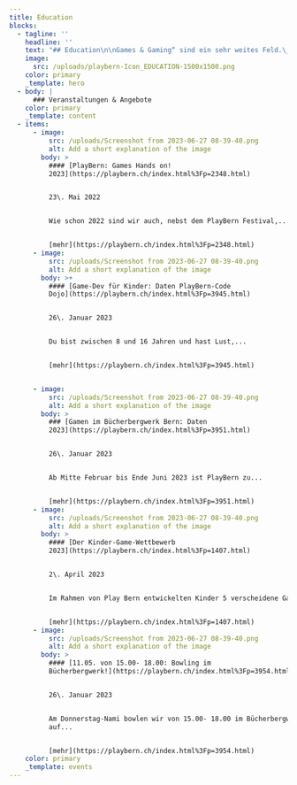 ```yaml
---
title: Education
blocks:
  - tagline: ''
    headline: ''
    text: "## Education\n\nGames & Gaming“ sind ein sehr weites Feld.\_\_PlayBern\_beschäftigt sich ganzjährig und generationenübergreifend mit Gaming-Themen.\_ Wir veranstalten das ganze Jahr über Talks, Workshops oder Gaming-Nachmittage in Kooperation mit der\_[Erupt Gamelounge](http://erupt.ch/),\_[Bibliotheken Bern](https://www.kob.ch/)\_und anderen Veranstalter:innen. Manche Veranstaltungen sind auch über den\_[Fäger](https://www.faeger.ch/de/programm-4.html?faeger_filter_fulltext=playbern\\&faeger_filter_free_places=0\\&faeger_filter_age_range=\\&faeger_filter_period_range=\\&faeger_filter_period=\\&faeger_filter_weekend=\\&faeger_filter_duration=\\&faeger_filter_wheater_independent=1\\&faeger_filter_free_events=0\\&faeger_filter_culture_discount=0\\&filter_submit=1)\_ausgeschreiben.\n\nNatürlich finden auch entsprechende Anlässe auch während dem Festival statt!\n"
    image:
      src: /uploads/playbern-Icon_EDUCATION-1500x1500.png
    color: primary
    _template: hero
  - body: |
      ### Veranstaltungen & Angebote
    color: primary
    _template: content
  - items:
      - image:
          src: /uploads/Screenshot from 2023-06-27 08-39-40.png
          alt: Add a short explanation of the image
        body: >
          #### [PlayBern: Games Hands on!
          2023](https://playbern.ch/index.html%3Fp=2348.html)


          23\. Mai 2022


          Wie schon 2022 sind wir auch, nebst dem PlayBern Festival,...


          [mehr](https://playbern.ch/index.html%3Fp=2348.html)
      - image:
          src: /uploads/Screenshot from 2023-06-27 08-39-40.png
          alt: Add a short explanation of the image
        body: >+
          #### [Game-Dev für Kinder: Daten PlayBern-Code
          Dojo](https://playbern.ch/index.html%3Fp=3945.html)


          26\. Januar 2023


          Du bist zwischen 8 und 16 Jahren und hast Lust,...


          [mehr](https://playbern.ch/index.html%3Fp=3945.html)


      - image:
          src: /uploads/Screenshot from 2023-06-27 08-39-40.png
          alt: Add a short explanation of the image
        body: >
          ### [Gamen im Bücherbergwerk Bern: Daten
          2023](https://playbern.ch/index.html%3Fp=3951.html)


          26\. Januar 2023


          Ab Mitte Februar bis Ende Juni 2023 ist PlayBern zu...


          [mehr](https://playbern.ch/index.html%3Fp=3951.html)
      - image:
          src: /uploads/Screenshot from 2023-06-27 08-39-40.png
          alt: Add a short explanation of the image
        body: >
          #### [Der Kinder-Game-Wettbewerb
          2023](https://playbern.ch/index.html%3Fp=1407.html)


          2\. April 2023


          Im Rahmen von Play Bern entwickelten Kinder 5 verscheidene Games....


          [mehr](https://playbern.ch/index.html%3Fp=1407.html)
      - image:
          src: /uploads/Screenshot from 2023-06-27 08-39-40.png
          alt: Add a short explanation of the image
        body: >
          #### [11.05. von 15.00- 18.00: Bowling im
          Bücherbergwerk!](https://playbern.ch/index.html%3Fp=3954.html)


          26\. Januar 2023


          Am Donnerstag-Nami bowlen wir von 15.00- 18.00 im Bücherbergwerk
          auf...


          [mehr](https://playbern.ch/index.html%3Fp=3954.html)
    color: primary
    _template: events
---
```




















